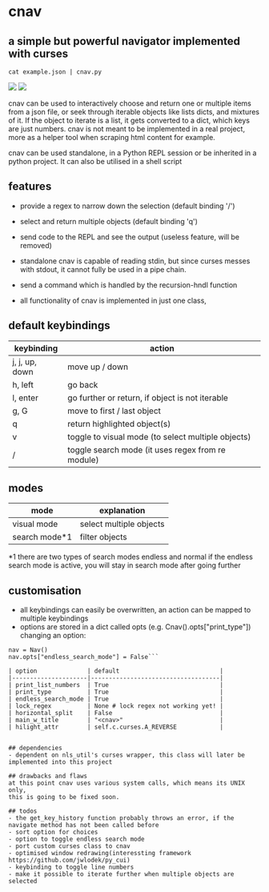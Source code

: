 cnav 
====
## a simple but powerful navigator implemented with curses

`cat example.json | cnav.py`

![](https://imgur.com/5KAiEZ9.gif)
![](https://i.imgur.com/6idnPhj.gif)

cnav can be used to interactively choose and return one or multiple items from a json file,
or seek through iterable objects like lists dicts, and mixtures of it.
If the object to iterate is a list, it gets converted to a dict, which keys are just numbers.
cnav is not meant to be implemented in a real project, more as a helper tool
when scraping html content for example.

cnav can be used standalone, in a Python REPL session or be inherited in a python project.
It can also be utilised in a shell script 

## features
- provide a regex to narrow down the selection (default binding '/')
- select and return multiple objects (default binding 'q')
- send code to the REPL and see the output (useless feature, will be removed)

- standalone cnav is capable of reading stdin, but since curses messes with stdout, 
it cannot fully be used in a pipe chain.
- send a command which is handled by the recursion-hndl function
- all functionality of cnav is implemented in just one class,

## default keybindings 
| keybinding     | action                                             |
|----------------|----------------------------------------------------|
| j, j, up, down | move up / down                                     |
| h, left        | go back                                            |
| l, enter       | go further or return, if object is not iterable    |
| g, G           | move to first / last object                        |
| q              | return highlighted object(s)                       |
| v              | toggle to visual mode (to select multiple objects) |
| /              | toggle search mode (it uses regex from re module)  |

## modes 
| mode          | explanation             |
|---------------|-------------------------|
| visual mode   | select multiple objects |
| search mode*1 | filter objects          |

*1 there are two types of search modes endless and normal
if the endless search mode is active, you will stay in search mode after going further


## customisation
- all keybindings can easily be overwritten, an action can be mapped to multiple keybindings
- options are stored in a dict called opts (e.g. Cnav().opts["print_type"])
changing an option:
```from cnav import Nav
nav = Nav()
nav.opts["endless_search_mode"] = False```

| option              | default                            |
|---------------------|------------------------------------|
| print_list_numbers  | True                               |
| print_type          | True                               |
| endless_search_mode | True                               |
| lock_regex          | None # lock regex not working yet! |
| horizontal_split    | False                              |
| main_w_title        | "<cnav>"                           |
| hilight_attr        | self.c.curses.A_REVERSE            |


## dependencies
- dependent on nls_util's curses wrapper, this class will later be implemented into this project

## drawbacks and flaws
at this point cnav uses various system calls, which means its UNIX only,
this is going to be fixed soon.

## todos
- the get_key_history function probably throws an error, if the navigate method has not been called before
- sort option for choices
- option to toggle endless search mode
- port custom curses class to cnav
- optimised window redrawing(interessting framework https://github.com/jwlodek/py_cui)
- keybinding to toggle line numbers
- make it possible to iterate further when multiple objects are selected 
